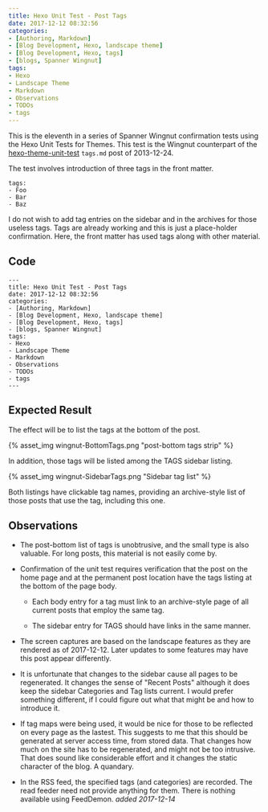 ```yaml
---
title: Hexo Unit Test - Post Tags
date: 2017-12-12 08:32:56
categories:
- [Authoring, Markdown]
- [Blog Development, Hexo, landscape theme]
- [Blog Development, Hexo, tags]
- [blogs, Spanner Wingnut]
tags:
- Hexo
- Landscape Theme
- Markdown
- Observations
- TODOs
- tags
---
```


This is the eleventh in a series of Spanner Wingnut confirmation tests using the Hexo Unit Tests for Themes.  This test is the Wingnut counterpart of the [hexo-theme-unit-test](https://github.com/hexojs/hexo-theme-unit-test) `tags.md` post of 2013-12-24.

The test involves introduction of three tags in the front matter. 

```
tags:
- Foo
- Bar
- Baz
```

I do not wish to add tag entries on the sidebar and in the archives for those useless tags.  Tags are already working and this is just a place-holder confirmation.  Here, the front matter has used tags along with other material.

## Code ##

```
---
title: Hexo Unit Test - Post Tags
date: 2017-12-12 08:32:56
categories:
- [Authoring, Markdown]
- [Blog Development, Hexo, landscape theme]
- [Blog Development, Hexo, tags]
- [blogs, Spanner Wingnut]
tags:
- Hexo
- Landscape Theme
- Markdown
- Observations
- TODOs
- tags
---
```

## Expected Result ##

The effect will be to list the tags at the bottom of the post.  

{% asset_img wingnut-BottomTags.png "post-bottom tags strip" %}

In addition, those tags will be listed among the TAGS sidebar listing. 

{% asset_img wingnut-SidebarTags.png "Sidebar tag list" %}

Both listings have clickable tag names, providing an archive-style list of those posts that use the tag, including this one.

## Observations ##

 * The post-bottom list of tags is unobtrusive, and the small type is also valuable.  For long posts, this material is not easily come by.
 
 * Confirmation of the unit test requires verification that the post on the home page and at the permanent post location have the tags listing at the bottom of the page body.  
 
   * Each body entry for a tag must link to an archive-style page of all current posts that employ the same tag.
  
   * The sidebar entry for TAGS should have links in the same manner.
 
 * The screen captures are based on the landscape features as they are rendered as of 2017-12-12.  Later updates to some features may have this post appear differently.
 
 * It is unfortunate that changes to the sidebar cause all pages to be regenerated.  It changes the sense of "Recent Posts" although it does keep the sidebar Categories and Tag lists current.  I would prefer something different, if I could figure out what that might be and how to introduce it.
 
 * If tag maps were being used, it would be nice for those to be reflected on every page as the lastest.  This suggests to me that this should be generated at server access time, from stored data.  That changes how much on the site has to be regenerated, and might not be too intrusive.  That does sound like considerable effort and it changes the static character of the blog.  A quandary.
 
 * In the RSS feed, the specified tags (and categories) are recorded.  The read feeder need not provide anything for them.  There is nothing available using FeedDemon. *added 2017-12-14*
 
